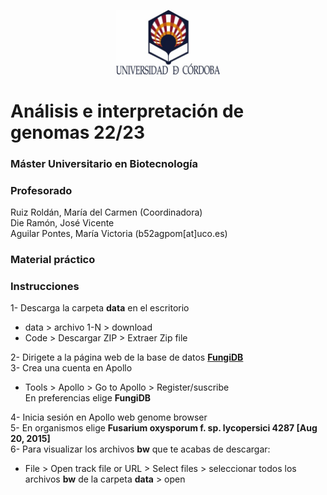<p align="center" width="100%">
    <img width="33%" src="figures/uco.jpg" alt="Logo Universidad de Córdoba"/>
</p>

# **Análisis e interpretación de genomas 22/23**

### Máster Universitario en Biotecnología


### **Profesorado**
Ruiz Roldán, María del Carmen (Coordinadora)  
Die Ramón, José Vicente  
Aguilar Pontes, María Victoria (b52agpom[at]uco.es)

### Material práctico 

### **Instrucciones**
1- Descarga la carpeta **data** en el escritorio  
- data > archivo 1-N > download  
- Code > Descargar ZIP > Extraer Zip file  

2- Dirigete a la página web de la base de datos **[FungiDB](https://fungidb.org/fungidb/app)**  
3- Crea una cuenta en Apollo  
- Tools > Apollo > Go to Apollo > Register/suscribe  
En preferencias elige **FungiDB**  

4- Inicia sesión en Apollo web genome browser  
5- En organismos elige **Fusarium oxysporum f. sp. lycopersici 4287 [Aug 20, 2015]**  
6- Para visualizar los archivos **bw** que te acabas de descargar:  
- File > Open track file or URL > Select files > seleccionar todos los archivos **bw** de la carpeta __data__ > open
	

